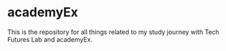 # academyEx
This is the repository for all things related to my study journey with Tech Futures Lab and academyEx.
